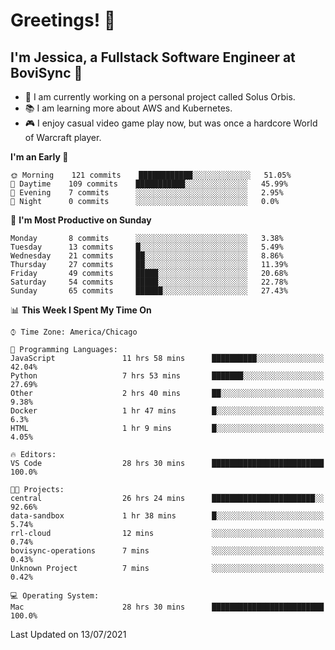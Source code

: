 # Greetings! 🧠

## I'm Jessica, a Fullstack Software Engineer at BoviSync 🐄

- 🌟 I am currently working on a personal project called Solus Orbis.
- 📚 I am learning more about AWS and Kubernetes.
- 🎮 I enjoy casual video game play now, but was once a hardcore World of Warcraft player.

<!--START_SECTION:waka-->
**I'm an Early 🐤** 

```text
🌞 Morning    121 commits    ████████████░░░░░░░░░░░░░   51.05% 
🌆 Daytime    109 commits    ███████████░░░░░░░░░░░░░░   45.99% 
🌃 Evening    7 commits      ░░░░░░░░░░░░░░░░░░░░░░░░░   2.95% 
🌙 Night      0 commits      ░░░░░░░░░░░░░░░░░░░░░░░░░   0.0%

```
📅 **I'm Most Productive on Sunday** 

```text
Monday       8 commits      ░░░░░░░░░░░░░░░░░░░░░░░░░   3.38% 
Tuesday      13 commits     █░░░░░░░░░░░░░░░░░░░░░░░░   5.49% 
Wednesday    21 commits     ██░░░░░░░░░░░░░░░░░░░░░░░   8.86% 
Thursday     27 commits     ██░░░░░░░░░░░░░░░░░░░░░░░   11.39% 
Friday       49 commits     █████░░░░░░░░░░░░░░░░░░░░   20.68% 
Saturday     54 commits     █████░░░░░░░░░░░░░░░░░░░░   22.78% 
Sunday       65 commits     ██████░░░░░░░░░░░░░░░░░░░   27.43%

```


📊 **This Week I Spent My Time On** 

```text
⌚︎ Time Zone: America/Chicago

💬 Programming Languages: 
JavaScript               11 hrs 58 mins      ██████████░░░░░░░░░░░░░░░   42.04% 
Python                   7 hrs 53 mins       ███████░░░░░░░░░░░░░░░░░░   27.69% 
Other                    2 hrs 40 mins       ██░░░░░░░░░░░░░░░░░░░░░░░   9.38% 
Docker                   1 hr 47 mins        █░░░░░░░░░░░░░░░░░░░░░░░░   6.3% 
HTML                     1 hr 9 mins         █░░░░░░░░░░░░░░░░░░░░░░░░   4.05%

🔥 Editors: 
VS Code                  28 hrs 30 mins      █████████████████████████   100.0%

🐱‍💻 Projects: 
central                  26 hrs 24 mins      ███████████████████████░░   92.66% 
data-sandbox             1 hr 38 mins        █░░░░░░░░░░░░░░░░░░░░░░░░   5.74% 
rrl-cloud                12 mins             ░░░░░░░░░░░░░░░░░░░░░░░░░   0.74% 
bovisync-operations      7 mins              ░░░░░░░░░░░░░░░░░░░░░░░░░   0.43% 
Unknown Project          7 mins              ░░░░░░░░░░░░░░░░░░░░░░░░░   0.42%

💻 Operating System: 
Mac                      28 hrs 30 mins      █████████████████████████   100.0%

```


 Last Updated on 13/07/2021
<!--END_SECTION:waka-->

<!--
**jessikuh/jessikuh** is a ✨ _special_ ✨ repository because its `README.md` (this file) appears on your GitHub profile.

Here are some ideas to get you started:

- 🔭 I’m currently working on ...
- 🌱 I’m currently learning ...
- 👯 I’m looking to collaborate on ...
- 🤔 I’m looking for help with ...
- 💬 Ask me about ...
- 📫 How to reach me: ...
- 😄 Pronouns: ...
- ⚡ Fun fact: ...
-->
